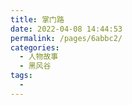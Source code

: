 ```yaml
---
title: 掌门路
date: 2022-04-08 14:44:53
permalink: /pages/6abbc2/
categories:
  - 人物故事
  - 黑风谷
tags:
  - 
---
```

